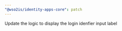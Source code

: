 ```yaml
---
"@wso2is/identity-apps-core": patch
---
```


Update the logic to display the login idenfier input label
